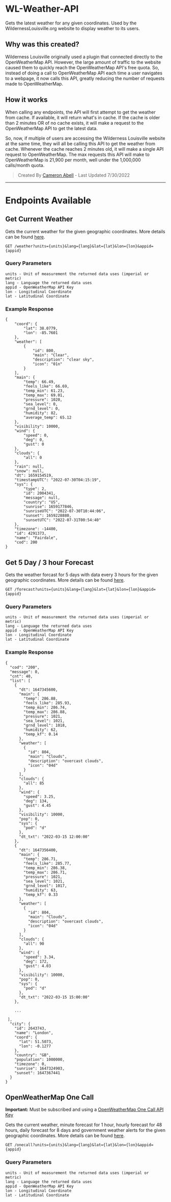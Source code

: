 # WL-Weather-API
Gets the latest weather for any given coordinates. Used by the WildernessLouisville.org website to display weather to its users.

## Why was this created?

Wilderness Louisville originally used a plugin that connected directly to the OpenWeatherMap API. However, the large amount of traffic to the website caused them to quickly reach the OpenWeatherMap API's free quota. So, instead of doing a call to OpenWeatherMap API each time a user navigates to a webpage, it now calls this API, greatly reducing the number of requests made to OpenWeatherMap.

## How it works
When calling any endpoints, the API will first attempt to get the weather from cache. If available, it will return what's in cache. If the cache is older than 2 minutes OR of no cache exists, it will make a request to the OpenWeatherMap API to get the latest data.

So, now, if multiple of users are accessing the Wilderness Louisville website at the same time, they will all be calling this API to get the weather from cache. Whenever the cache reaches 2 minutes old, it will make a single API request to OpenWeatherMap. The max requests this API will make to OpenWeatherMap is 21,900 per month, well under the 1,000,000 calls/month quota.

> Created By [Cameron Abell](https://cameronabell.com) - Last Updated 7/30/2022

----

# Endpoints Available
## Get Current Weather
Gets the current weather for the given geographic coordinates. More details can be found [here](https://openweathermap.org/current).

    GET /weather?units={units}&lang={lang}&lat={lat}&lon={lon}&appid={appid}

### Query Parameters
    units - Unit of measurement the returned data uses (imperial or metric)
    lang - Language the returned data uses
    appid - OpenWeatherMap API Key
    lon - Longitudinal Coordinate
    lat - Latitudinal Coordinate

### Example Response
```
{
    "coord": {
        "lat": 38.0779,
        "lon": -85.7601
    },
    "weather": [
        {
            "id": 800,
            "main": "Clear",
            "description": "clear sky",
            "icon": "01n"
        }
    ],
    "main": {
        "temp": 66.49,
        "feels_like": 66.69,
        "temp_min": 61.23,
        "temp_max": 69.01,
        "pressure": 1020,
        "sea_level": 0,
        "grnd_level": 0,
        "humidity": 82,
        "average_temp": 65.12
    },
    "visibility": 10000,
    "wind": {
        "speed": 0,
        "deg": 0,
        "gust": 0
    },
    "clouds": {
        "all": 0
    },
    "rain": null,
    "snow": null,
    "dt": 1659154519,
    "timestampUTC": "2022-07-30T04:15:19",
    "sys": {
        "type": 2,
        "id": 2004341,
        "message": null,
        "country": "US",
        "sunrise": 1659177846,
        "sunriseUTC": "2022-07-30T10:44:06",
        "sunset": 1659228880,
        "sunsetUTC": "2022-07-31T00:54:40"
    },
    "timezone": -14400,
    "id": 4291373,
    "name": "Fairdale",
    "cod": 200
}
```
## Get 5 Day / 3 hour Forecast
Gets the weather forcast for 5 days with data every 3 hours for the given geographic coordinates. More details can be found [here](https://openweathermap.org/forecast5).

    GET /forecast?units={units}&lang={lang}&lat={lat}&lon={lon}&appid={appid}
### Query Parameters
    units - Unit of measurement the returned data uses (imperial or metric)
    lang - Language the returned data uses
    appid - OpenWeatherMap API Key
    lon - Longitudinal Coordinate
    lat - Latitudinal Coordinate

### Example Response
```
{
  "cod": "200",
  "message": 0,
  "cnt": 40,
  "list": [
    {
      "dt": 1647345600,
      "main": {
        "temp": 286.88,
        "feels_like": 285.93,
        "temp_min": 286.74,
        "temp_max": 286.88,
        "pressure": 1021,
        "sea_level": 1021,
        "grnd_level": 1018,
        "humidity": 62,
        "temp_kf": 0.14
      },
      "weather": [
        {
          "id": 804,
          "main": "Clouds",
          "description": "overcast clouds",
          "icon": "04d"
        }
      ],
      "clouds": {
        "all": 85
      },
      "wind": {
        "speed": 3.25,
        "deg": 134,
        "gust": 4.45
      },
      "visibility": 10000,
      "pop": 0,
      "sys": {
        "pod": "d"
      },
      "dt_txt": "2022-03-15 12:00:00"
    },
    {
      "dt": 1647356400,
      "main": {
        "temp": 286.71,
        "feels_like": 285.77,
        "temp_min": 286.38,
        "temp_max": 286.71,
        "pressure": 1021,
        "sea_level": 1021,
        "grnd_level": 1017,
        "humidity": 63,
        "temp_kf": 0.33
      },
      "weather": [
        {
          "id": 804,
          "main": "Clouds",
          "description": "overcast clouds",
          "icon": "04d"
        }
      ],
      "clouds": {
        "all": 90
      },
      "wind": {
        "speed": 3.34,
        "deg": 172,
        "gust": 4.03
      },
      "visibility": 10000,
      "pop": 0,
      "sys": {
        "pod": "d"
      },
      "dt_txt": "2022-03-15 15:00:00"
    },

    ...

 ],
  "city": {
    "id": 2643743,
    "name": "London",
    "coord": {
      "lat": 51.5073,
      "lon": -0.1277
    },
    "country": "GB",
    "population": 1000000,
    "timezone": 0,
    "sunrise": 1647324903,
    "sunset": 1647367441
  }
}
```
## OpenWeatherMap One Call
**Important:** Must be subscribed and using a [OpenWeatherMap One Call API Key](https://openweathermap.org/price)

Gets the current weather, minute forecast for 1 hour, hourly forecast for 48 hours, daily forecast for 8 days and government weather alerts for the given geographic coordinates. More details can be found [here](https://openweathermap.org/api/one-call-3).

    GET /onecall?units={units}&lang={lang}&lat={lat}&lon={lon}&appid={appid}
### Query Parameters
    units - Unit of measurement the returned data uses (imperial or metric)
    lang - Language the returned data uses
    appid - OpenWeatherMap API Key
    lon - Longitudinal Coordinate
    lat - Latitudinal Coordinate
